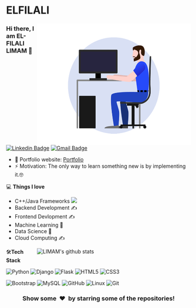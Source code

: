 # ELFILALI
<img align="right" src="devguy3.gif" alt="Code" width="420" height="330">



### Hi there, I am  EL-FILALI LIMAM 👋
[![Linkedin Badge](https://img.shields.io/badge/-aayush_shah-blue?style=flat-square&logo=Linkedin&logoColor=white&link=https:https://www.linkedin.com/in/limam-el-filali-1013b819a/)](https:https://www.linkedin.com/in/limam-el-filali-1013b819a/)
[![Gmail Badge](https://img.shields.io/badge/-elfilalilimame@gmail.com-c14438?style=flat-square&logo=Gmail&logoColor=white&link=mailto:elfilalilimame@gmail.com)](mailto:elfilalilimame@gmail.com) 

- 🎯 Portfolio website: [Portfolio](http://limam.me/MYPORTFOLIO/)
- ⚡ Motivation: The only way to learn something new is by implementing it.🤓

💻 **Things I love**
- C++/Java Frameworks <img src="https://media.giphy.com/media/WUlplcMpOCEmTGBtBW/giphy.gif" width="30"> 
- Backend Development ✍️
- Frontend Devlopment ✍️
- Machine Learning 🧐
- Data Science 😬
- Cloud Computing ✍️

<a href="https://gitstats.me/aayuvraj">
    <img width="420" height="auto" align="right" alt="LIMAM's github stats" 
    src="https://github-readme-stats.vercel.app/api?username=limamfilali&show_icons=true&theme=dark&count_private=false&include_all_commits=true" />
</a>

🛠**Tech Stack**

![Python](https://img.shields.io/badge/-Python-000000?style=flat&logo=python)
![Django](https://img.shields.io/badge/-Django-000000?style=flat&logo=Django)
![Flask](https://img.shields.io/badge/-Flask-000000?style=flat&logo=Flask)
![HTML5](https://img.shields.io/badge/-HTML5-000000?style=flat&logo=HTML5)
![CSS3](https://img.shields.io/badge/-CSS3-000000?style=flat&logo=CSS3)

![Bootstrap](https://img.shields.io/badge/-Bootstrap-000000?style=flat&logo=bootstrap)
![MySQL](https://img.shields.io/badge/-MySQL-000000?style=flat&logo=MySQL)
![GitHub](https://img.shields.io/badge/-GitHub-000000?style=flat&logo=github&logoColor=FFFFFF)
![Linux](https://img.shields.io/badge/-Linux-000000?style=flat&logo=linux&logoColor=FCC624)
![Git](https://img.shields.io/badge/-Git-000000?style=flat&logo=git&logoColor=F05032)

<div align="center">
    <h3 align="center">Show some &nbsp;❤️&nbsp; by starring some of the repositories!</h3>
</div>


